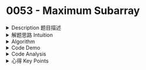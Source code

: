 # 0053 - Maximum Subarray

<details>

<summary>Description 题目描述 </summary>

Given an integer array `nums`, find the subarray with the largest sum, and return _its sum_.

**Example 1:**

<pre><code><strong>Input: nums = [-2,1,-3,4,-1,2,1,-5,4]
</strong><strong>Output: 6
</strong><strong>Explanation: The subarray [4,-1,2,1] has the largest sum 6.
</strong></code></pre>

**Example 2:**

<pre><code><strong>Input: nums = [1]
</strong><strong>Output: 1
</strong><strong>Explanation: The subarray [1] has the largest sum 1.
</strong></code></pre>

**Example 3:**

<pre><code><strong>Input: nums = [5,4,-1,7,8]
</strong><strong>Output: 23
</strong><strong>Explanation: The subarray [5,4,-1,7,8] has the largest sum 23.
</strong></code></pre>

</details>

<details>

<summary>解题思路 Intuition </summary>



</details>

<details>

<summary>Algorithm </summary>





</details>

<details>

<summary>Code Demo </summary>

```java
```

</details>

<details>

<summary>Code Analysis</summary>



</details>

<details>

<summary>心得 Key Points</summary>



</details>
